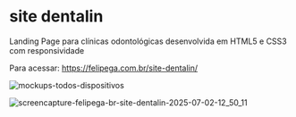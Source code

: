 # site dentalin

Landing Page para clínicas odontológicas desenvolvida em HTML5 e CSS3 com responsividade

Para acessar: https://felipega.com.br/site-dentalin/

![mockups-todos-dispositivos](https://github.com/user-attachments/assets/99e2a0a7-9276-4196-bc3a-c36a30d72bd1)


![screencapture-felipega-br-site-dentalin-2025-07-02-12_50_11](https://github.com/user-attachments/assets/b4d21969-5e25-4ad7-b4ec-a1dd96d1eafa)

